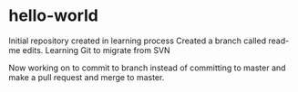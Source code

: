 # hello-world
Initial repository created in learning process
Created a branch called read-me edits. 
Learning Git to migrate from SVN


Now working on to commit to branch instead of committing to master and 
make a pull request and merge to master.